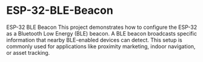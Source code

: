 # ESP-32-BLE-Beacon
ESP-32 BLE Beacon  This project demonstrates how to configure the ESP-32 as a Bluetooth Low Energy (BLE) beacon. A BLE beacon broadcasts specific information that nearby BLE-enabled devices can detect. This setup is commonly used for applications like proximity marketing, indoor navigation, or asset tracking.
